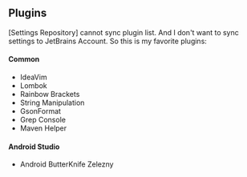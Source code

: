 ## Plugins

[Settings Repository] cannot sync plugin list. And I don't want to sync settings to JetBrains Account. So this is my favorite plugins:

#### Common

* IdeaVim
* Lombok
* Rainbow Brackets
* String Manipulation
* GsonFormat
* Grep Console
* Maven Helper

#### Android Studio

* Android ButterKnife Zelezny
